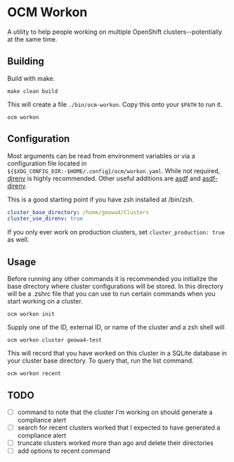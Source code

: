 # OCM Workon

A utility to help people working on multiple OpenShift clusters--potentially at the same time.

## Building

Build with make.

```shell
make clean build
```

This will create a file `./bin/ocm-workon`.
Copy this onto your `$PATH` to run it.

```shell
ocm workon
```

## Configuration

Most arguments can be read from environment variables or via a configuration file located in `${$XDG_CONFIG_DIR:-$HOME/.config}/ocm/workon.yaml`.
While not required, [direnv](https://direnv.net/) is highly recommended.
Other useful additions are [asdf](https://asdf-vm.com/) and [asdf-direnv](https://github.com/asdf-community/asdf-direnv).

This is a good starting point if you have zsh installed at /bin/zsh.

```yaml
cluster_base_directory: /home/geowa4/Clusters
cluster_use_direnv: true
```

If you only ever work on production clusters, set `cluster_production: true` as well.

## Usage

Before running any other commands it is recommended you initialize the base directory where cluster configurations will be stored.
In this directory will be a .zshrc file that you can use to run certain commands when you start working on a cluster.

```shell
ocm workon init
```

Supply one of the ID, external ID, or name of the cluster and a zsh shell will 

```shell
ocm workon cluster geowa4-test
```

This will record that you have worked on this cluster in a SQLite database in your cluster base directory.
To query that, run the list command.

```shell
ocm workon recent
```

## TODO

- [ ] command to note that the cluster I'm working on should generate a compliance alert
- [ ] search for recent clusters worked that I expected to have generated a compliance alert
- [ ] truncate clusters worked more than <configurable time> ago and delete their directories
- [ ] add options to recent command